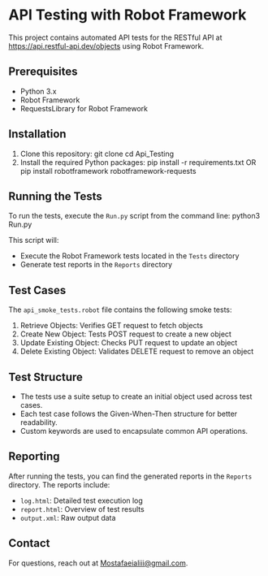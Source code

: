 # API Testing with Robot Framework
This project contains automated API tests for the RESTful API at https://api.restful-api.dev/objects using Robot Framework.


## Prerequisites
- Python 3.x
- Robot Framework
- RequestsLibrary for Robot Framework

## Installation
1. Clone this repository:
    git clone <repository-url>
    cd Api_Testing
2. Install the required Python packages:
    pip install -r requirements.txt OR pip install robotframework robotframework-requests

## Running the Tests

To run the tests, execute the `Run.py` script from the command line:
    python3 Run.py


This script will:
- Execute the Robot Framework tests located in the `Tests` directory
- Generate test reports in the `Reports` directory

## Test Cases

The `api_smoke_tests.robot` file contains the following smoke tests:

1. Retrieve Objects: Verifies GET request to fetch objects
2. Create New Object: Tests POST request to create a new object
3. Update Existing Object: Checks PUT request to update an object
4. Delete Existing Object: Validates DELETE request to remove an object

## Test Structure

- The tests use a suite setup to create an initial object used across test cases.
- Each test case follows the Given-When-Then structure for better readability.
- Custom keywords are used to encapsulate common API operations.

## Reporting

After running the tests, you can find the generated reports in the `Reports` directory. The reports include:
- `log.html`: Detailed test execution log
- `report.html`: Overview of test results
- `output.xml`: Raw output data

## Contact
For questions, reach out at Mostafaeialiii@gmail.com.
